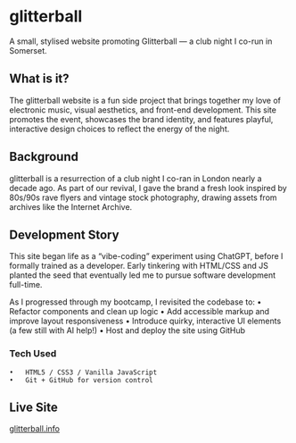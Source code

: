 # glitterball
A small, stylised website promoting Glitterball — a club night I co-run in Somerset.

## What is it?
The glitterball website is a fun side project that brings together my love of electronic music, visual aesthetics, and front-end development. This site promotes the event, showcases the brand identity, and features playful, interactive design choices to reflect the energy of the night.

## Background

glitterball is a resurrection of a club night I co-ran in London nearly a decade ago. As part of our revival, I gave the brand a fresh look inspired by 80s/90s rave flyers and vintage stock photography, drawing assets from archives like the Internet Archive.

## Development Story

This site began life as a “vibe-coding” experiment using ChatGPT, before I formally trained as a developer. Early tinkering with HTML/CSS and JS planted the seed that eventually led me to pursue software development full-time.

As I progressed through my bootcamp, I revisited the codebase to:
	•	Refactor components and clean up logic
	•	Add accessible markup and improve layout responsiveness
	•	Introduce quirky, interactive UI elements (a few still with AI help!)
	•	Host and deploy the site using GitHub

### Tech Used
	•	HTML5 / CSS3 / Vanilla JavaScript
	•	Git + GitHub for version control

## Live Site
[glitterball.info](https://glitterball.info/)

